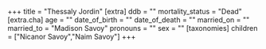 +++
title = "Thessaly Jordin"
[extra]
ddb = ""
mortality_status = "Dead"
[extra.cha]
age = ""
date_of_birth = ""
date_of_death = ""
married_on = ""
married_to = "Madison Savoy"
pronouns = ""
sex = ""
[taxonomies]
children = ["Nicanor Savoy","Naim Savoy"]
+++

